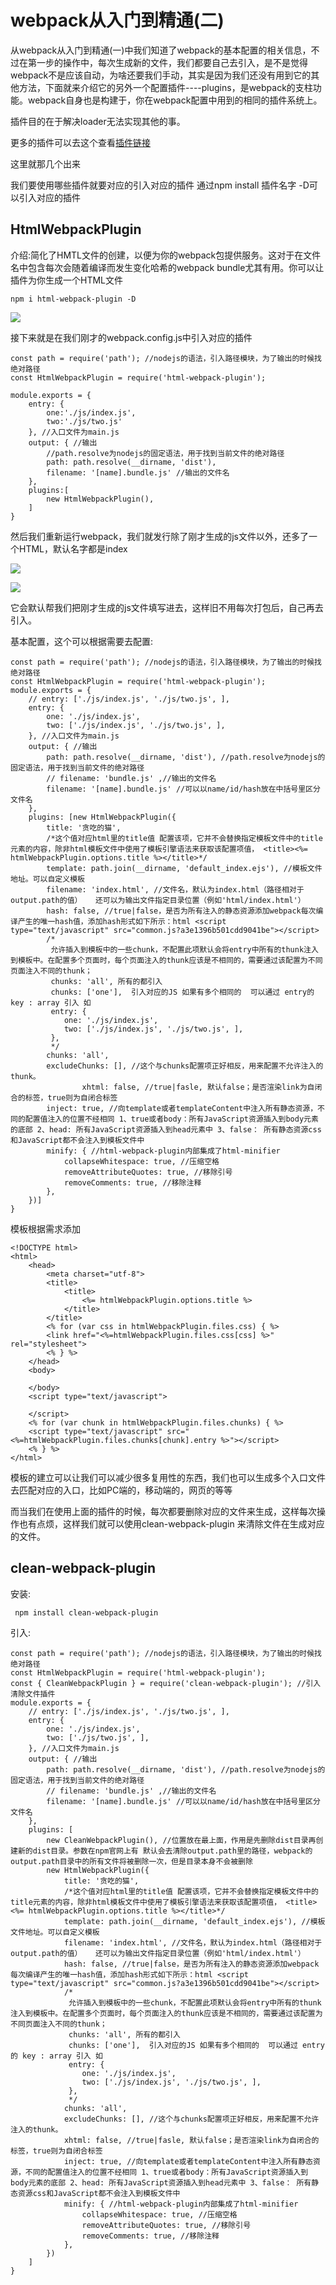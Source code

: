 # webpack从入门到精通(二)

从webpack从入门到精通(一)中我们知道了webpack的基本配置的相关信息，不过在第一步的操作中，每次生成新的文件，我们都要自己去引入，是不是觉得webpack不是应该自动，为啥还要我们手动，其实是因为我们还没有用到它的其他方法，下面就来介绍它的另外一个配置插件----plugins，是webpack的支柱功能。webpack自身也是构建于，你在webpack配置中用到的相同的插件系统上。

插件目的在于解决loader无法实现其他的事。

更多的插件可以去这个查看[插件链接](https://www.webpackjs.com/plugins/)

这里就那几个出来

我们要使用哪些插件就要对应的引入对应的插件 通过npm install 插件名字 -D可以引入对应的插件

## HtmlWebpackPlugin

介绍:简化了HMTL文件的创建，以便为你的webpack包提供服务。这对于在文件名中包含每次会随着编译而发生变化哈希的webpack bundle尤其有用。你可以让插件为你生成一个HTML文件

``` npm i html-webpack-plugin -D ```

![](/webpacks/1602490404560.jpg)

接下来就是在我们刚才的webpack.config.js中引入对应的插件

``` 
const path = require('path'); //nodejs的语法，引入路径模块，为了输出的时候找绝对路径
const HtmlWebpackPlugin = require('html-webpack-plugin');

module.exports = {
	entry: {
        one:'./js/index.js',
        two:'./js/two.js'
    }, //入口文件为main.js  
    output: { //输出
        //path.resolve为nodejs的固定语法，用于找到当前文件的绝对路径
		path: path.resolve(__dirname, 'dist'), 
		filename: '[name].bundle.js' //输出的文件名
    },
    plugins:[
        new HtmlWebpackPlugin(),
    ]
}
```

然后我们重新运行webpack，我们就发行除了刚才生成的js文件以外，还多了一个HTML，默认名字都是index

![](/webpacks/1602492654400.jpg)

![](/webpacks/1602493057096.jpg)

它会默认帮我们把刚才生成的js文件填写进去，这样旧不用每次打包后，自己再去引入。

基本配置，这个可以根据需要去配置:
```
const path = require('path'); //nodejs的语法，引入路径模块，为了输出的时候找绝对路径
const HtmlWebpackPlugin = require('html-webpack-plugin');
module.exports = {
	// entry: ['./js/index.js', './js/two.js', ],
	entry: {
		one: './js/index.js',
		two: ['./js/index.js', './js/two.js', ],
	}, //入口文件为main.js  
	output: { //输出
		path: path.resolve(__dirname, 'dist'), //path.resolve为nodejs的固定语法，用于找到当前文件的绝对路径
		// filename: 'bundle.js' ,//输出的文件名
		filename: '[name].bundle.js' //可以以name/id/hash放在中括号里区分文件名
	},
	plugins: [new HtmlWebpackPlugin({
		title: '贪吃的猫',
		/*这个值对应html里的title值 配置该项，它并不会替换指定模板文件中的title元素的内容，除非html模板文件中使用了模板引擎语法来获取该配置项值， <title><%= htmlWebpackPlugin.options.title %></title>*/
		template: path.join(__dirname, 'default_index.ejs'), //模板文件地址。可以自定义模板
		filename: 'index.html', //文件名，默认为index.html（路径相对于output.path的值）   还可以为输出文件指定目录位置（例如'html/index.html'）
		hash: false, //true|false，是否为所有注入的静态资源添加webpack每次编译产生的唯一hash值，添加hash形式如下所示：html <script type="text/javascript" src="common.js?a3e1396b501cdd9041be"></script>
		/* 
		 允许插入到模板中的一些chunk，不配置此项默认会将entry中所有的thunk注入到模板中。在配置多个页面时，每个页面注入的thunk应该是不相同的，需要通过该配置为不同页面注入不同的thunk；
		 chunks: 'all', 所有的都引入
		 chunks: ['one'],  引入对应的JS 如果有多个相同的  可以通过 entry的 key : array 引入 如 
		 entry: {
		 	one: './js/index.js',
		 	two: ['./js/index.js', './js/two.js', ],
		 },
		 */
		chunks: 'all', 
		excludeChunks: [], //这个与chunks配置项正好相反，用来配置不允许注入的thunk。 			
				xhtml: false, //true|fasle, 默认false；是否渲染link为自闭合的标签，true则为自闭合标签
		inject: true, //向template或者templateContent中注入所有静态资源，不同的配置值注入的位置不经相同 1、true或者body：所有JavaScript资源插入到body元素的底部 2、head: 所有JavaScript资源插入到head元素中 3、false： 所有静态资源css和JavaScript都不会注入到模板文件中
		minify: { //html-webpack-plugin内部集成了html-minifier
			collapseWhitespace: true, //压缩空格
			removeAttributeQuotes: true, //移除引号
			removeComments: true, //移除注释
		},
	})]
}
```

模板根据需求添加
```
<!DOCTYPE html>
<html>
	<head>
		<meta charset="utf-8">
		<title>
			<title>
				<%= htmlWebpackPlugin.options.title %>
			</title>
		</title>
		<% for (var css in htmlWebpackPlugin.files.css) { %>
		<link href="<%=htmlWebpackPlugin.files.css[css] %>" rel="stylesheet">
		<% } %>
	</head>
	<body>
 
	</body>
	<script type="text/javascript">
 
	</script>
	<% for (var chunk in htmlWebpackPlugin.files.chunks) { %>
	<script type="text/javascript" src="<%=htmlWebpackPlugin.files.chunks[chunk].entry %>"></script>
	<% } %>
</html>
```

模板的建立可以让我们可以减少很多复用性的东西，我们也可以生成多个入口文件去匹配对应的入口，比如PC端的，移动端的，网页的等等

而当我们在使用上面的插件的时候，每次都要删除对应的文件来生成，这样每次操作也有点烦，这样我们就可以使用clean-webpack-plugin 来清除文件在生成对应的文件。

## clean-webpack-plugin

安装:

``` npm install clean-webpack-plugin```

引入:
```
const path = require('path'); //nodejs的语法，引入路径模块，为了输出的时候找绝对路径
const HtmlWebpackPlugin = require('html-webpack-plugin');
const { CleanWebpackPlugin } = require('clean-webpack-plugin'); //引入清除文件插件
module.exports = {
	// entry: ['./js/index.js', './js/two.js', ],
	entry: {
		one: './js/index.js',
		two: ['./js/two.js', ],
	}, //入口文件为main.js  
	output: { //输出
		path: path.resolve(__dirname, 'dist'), //path.resolve为nodejs的固定语法，用于找到当前文件的绝对路径
		// filename: 'bundle.js' ,//输出的文件名
		filename: '[name].bundle.js' //可以以name/id/hash放在中括号里区分文件名
	},
	plugins: [
		new CleanWebpackPlugin(), //位置放在最上面，作用是先删除dist目录再创建新的dist目录。参数在npm官网上有 默认会去清除output.path里的路径，webpack的output.path目录中的所有文件将被删除一次，但是目录本身不会被删除
		new HtmlWebpackPlugin({
			title: '贪吃的猫',
			/*这个值对应html里的title值 配置该项，它并不会替换指定模板文件中的title元素的内容，除非html模板文件中使用了模板引擎语法来获取该配置项值， <title><%= htmlWebpackPlugin.options.title %></title>*/
			template: path.join(__dirname, 'default_index.ejs'), //模板文件地址。可以自定义模板
			filename: 'index.html', //文件名，默认为index.html（路径相对于output.path的值）   还可以为输出文件指定目录位置（例如'html/index.html'）
			hash: false, //true|false，是否为所有注入的静态资源添加webpack每次编译产生的唯一hash值，添加hash形式如下所示：html <script type="text/javascript" src="common.js?a3e1396b501cdd9041be"></script>
			/* 
			 允许插入到模板中的一些chunk，不配置此项默认会将entry中所有的thunk注入到模板中。在配置多个页面时，每个页面注入的thunk应该是不相同的，需要通过该配置为不同页面注入不同的thunk；
			 chunks: 'all', 所有的都引入
			 chunks: ['one'],  引入对应的JS 如果有多个相同的  可以通过 entry的 key : array 引入 如 
			 entry: {
			 	one: './js/index.js',
			 	two: ['./js/index.js', './js/two.js', ],
			 },
			 */
			chunks: 'all',
			excludeChunks: [], //这个与chunks配置项正好相反，用来配置不允许注入的thunk。 			
			xhtml: false, //true|fasle, 默认false；是否渲染link为自闭合的标签，true则为自闭合标签
			inject: true, //向template或者templateContent中注入所有静态资源，不同的配置值注入的位置不经相同 1、true或者body：所有JavaScript资源插入到body元素的底部 2、head: 所有JavaScript资源插入到head元素中 3、false： 所有静态资源css和JavaScript都不会注入到模板文件中
			minify: { //html-webpack-plugin内部集成了html-minifier
				collapseWhitespace: true, //压缩空格
				removeAttributeQuotes: true, //移除引号
				removeComments: true, //移除注释
			},
		})
	]
}

```



